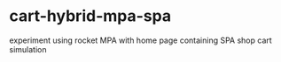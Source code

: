 # cart-hybrid-mpa-spa
experiment using rocket MPA with home page containing SPA shop cart simulation
